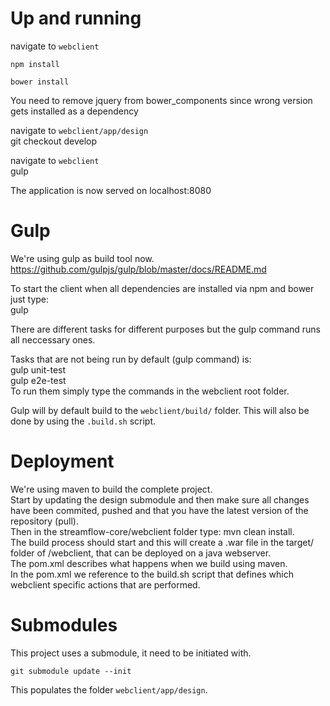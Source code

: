 # Up and running
navigate to `webclient`

    npm install  

    bower install  
You need to remove jquery from bower_components since wrong version gets installed as a dependency  

navigate to `webclient/app/design`  
    git checkout develop  

navigate to `webclient`  
    gulp  
 
The application is now served on localhost:8080  

# Gulp
We're using gulp as build tool now.  
https://github.com/gulpjs/gulp/blob/master/docs/README.md  
  
To start the client when all dependencies are installed via npm and bower just type:  
    gulp  

There are different tasks for different purposes but the gulp command runs all neccessary ones.  

Tasks that are not being run by default (gulp command) is:  
    gulp unit-test  
    gulp e2e-test  
To run them simply type the commands in the webclient root folder.  

Gulp will by default build to the `webclient/build/` folder.
This will also be done by using the `.build.sh` script.  

# Deployment
We're using maven to build the complete project.  
Start by updating the design submodule and then make sure all changes have been commited, pushed and that you have the latest version of the repository (pull).  
Then in the streamflow-core/webclient folder type: mvn clean install.  
The build process should start and this will create a .war file in the target/ folder of /webclient, that can be deployed on a java webserver.  
The pom.xml describes what happens when we build using maven.  
In the pom.xml we reference to the build.sh script that defines which webclient specific actions that are performed.  


# Submodules

This project uses a submodule, it need to be initiated with.

    git submodule update --init

This populates the folder `webclient/app/design`.   
